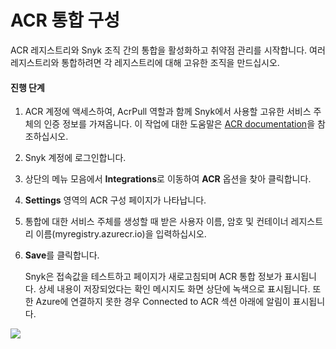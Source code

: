 # ACR 통합 구성

ACR 레지스트리와 Snyk 조직 간의 통합을 활성화하고 취약점 관리를 시작합니다. 여러 레지스트리와 통합하려면 각 레지스트리에 대해 고유한 조직을 만드십시오.

#### 진행 단계

1. ACR 계정에 액세스하여, AcrPull 역할과 함께 Snyk에서 사용할 고유한 서비스 주체의 인증 정보를 가져옵니다. 이 작업에 대한 도움말은 [ACR documentation](https://docs.microsoft.com/en-us/azure/container-registry/container-registry-auth-service-principal)을 참조하십시오.
2. Snyk 계정에 로그인합니다.
3. 상단의 메뉴 모음에서 **Integrations**로 이동하여 **ACR** 옵션을 찾아 클릭합니다.
4. **Settings** 영역의 ACR 구성 페이지가 나타납니다.
5. 통합에 대한 서비스 주체를 생성할 때 받은 사용자 이름, 암호 및 컨테이너 레지스트리 이름(myregistry.azurecr.io)을 입력하십시오.
6.  **Save**를 클릭합니다.

    Snyk은 접속값을 테스트하고 페이지가 새로고침되며 ACR 통합 정보가 표시됩니다. 상세 내용이 저장되었다는 확인 메시지도 화면 상단에 녹색으로 표시됩니다. 또한 Azure에 연결하지 못한 경우 Connected to ACR 섹션 아래에 알림이 표시됩니다.

![](<../../../../.gitbook/assets/image (9).png>)
